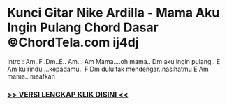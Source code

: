
 # Kunci Gitar Nike Ardilla - Mama Aku Ingin Pulang Chord Dasar ©ChordTela.com ij4dj


Intro : Am..F..Dm..E.. Am... Am Mama….oh mama.. Dm aku ingin pulang.. E Am ku rindu….kepadamu.. F Dm dulu tak mendengar..nasihatmu E Am mama.. maafkan

###  <a href="https://shortlighzx.web.app?sq=Kunci Gitar Nike Ardilla - Mama Aku Ingin Pulang Chord Dasar ©ChordTela.com"> >> VERSI LENGKAP KLIK DISINI << </a>
